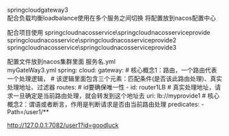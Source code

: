 
springcloudgateway3  
配合负载均衡loadbalance使用在多个服务之间切换
将配置放到nacos配置中心

配合项目使用
springcloudnacosservice\springcloudnacosserviceprovide
springcloudnacosservice\springcloudnacosserviceprovide2
springcloudnacosservice\springcloudnacosserviceprovide3


配置文件放到nacos集群里面
服务名.yml  
myGateWay3.yml
spring:
  cloud:
    gateway:
      # 核心概念1：路由，一个路由代表一个处理逻辑，
      # 该逻辑里面包含三个元素：匹配条件(是否该此路由处理)、真实处理地址、过滤器
      routes:
        # id要确保唯一性
        - id: router1LB
        # 真实处理地址，请求一旦确定是当前路由处理，就会转发到这个地址去
        uri: lb://myprovide1
        # 核心概念2：谓语或者断言，作用是判断请求是否由当前路由处理
        predicates:
          - Path=/user1/**


http://127.0.0.1:7082/user1?id=goodluck




